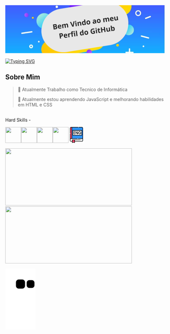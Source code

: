 <img src="Sem nome (626 x 357 px) (1600 x 480 px).png"/>

<a href="https://git.io/typing-svg"><img src="https://readme-typing-svg.demolab.com?font=Fira+Code&size=26&pause=1000&random=false&width=435&lines=Meu+nome+%C3%A9+Rafhael;Sou+Desenvolvedor+Front-end+" alt="Typing SVG" /></a>
<br/> 

## Sobre Mim
  > 🔭 Atualmente Trabalho como Tecnico de Informática
> 
  > 🌱 Atualmente estou aprendendo JavaScript e melhorando habilidades em HTML e CSS 
 
 <br>Hard Skills - <br/>
  
  <img src="https://cdn.jsdelivr.net/gh/devicons/devicon@latest/icons/css3/css3-original.svg" width="50" height="50"><img src="https://cdn.jsdelivr.net/gh/devicons/devicon@latest/icons/html5/html5-original.svg" width="50" height="50" /><img src="https://cdn.jsdelivr.net/gh/devicons/devicon@latest/icons/javascript/javascript-original.svg" width="50" height="50" /><img src="https://cdn.jsdelivr.net/gh/devicons/devicon@latest/icons/canva/canva-original.svg" width="50" height="50"/><img src="/eng.png" width="50" height="50"/>


<div>
<a href="https://github.com/razenks">
<img loading="lazy" height="180em" width="400px" src="https://github-readme-stats.vercel.app/api/top-langs/?username=razenks&layout=compact&langs_count=7&theme=dracula"/>
<img loading="lazy" height="180em" width="400px" src="https://github-readme-stats.vercel.app/api?username=razenks&show_icons=true&theme=dracula&include_all_commits=true&count_private=true"/>
</div>

![snake gif](https://github.com/razenks/razenks/blob/output/github-contribution-grid-snake.svg)
